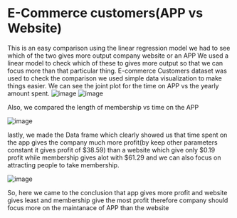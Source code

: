 # E-Commerce customers(APP vs Website)
This is an easy comparison using the linear regression model 
we had to see which of the two gives more output company website or an APP
We used a linear model to check which of these to gives more output so that we can focus more than that particular thing.
E-commerce Customers dataset was used to check the comparison we used simple data visualization to make things easier.
We can see the joint plot for the time on APP vs the yearly amount spent.
![image](https://github.com/Atharva1702/Machine_learning_easy/assets/90234696/d27fe007-f1b4-415b-b074-47118b60c0b2)
![image](https://github.com/Atharva1702/Machine_learning_easy/assets/90234696/7ac51b08-10de-4383-a6a9-57acf21b5501)



  

Also, we compared the length of membership vs time on the APP




![image](https://github.com/Atharva1702/Machine_learning_easy/assets/90234696/3bb0957d-0b9e-4cc2-bd9c-31f248635d8f)


lastly, we made the Data frame which clearly showed us that time spent on the app gives the company much more profit(by keep other parameters constant it gives profit of $38.59)
than a website which give only $0.19 profit while membership gives alot with $61.29
and we can also focus on attracting people to take membership.



![image](https://github.com/Atharva1702/Machine_learning_easy/assets/90234696/7c0b2bdd-bc4e-480a-9ab2-1aadb2860fb9)
            
            
So, here we came to the conclusion that app gives more profit and website gives least and membership give the most profit
therefore company should focus more on the maintanace of APP than the website
